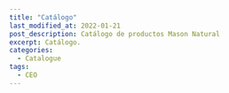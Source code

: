 ```yaml
---
title: "Catálogo"
last_modified_at: 2022-01-21
post_description: Catálogo de productos Mason Natural
excerpt: Catálogo.
categories:
  - Catalogue
tags:
  - CEO
---
```


<object data="/Catalogo.pdf" width="1000" height="1000" type='application/pdf'></object>
